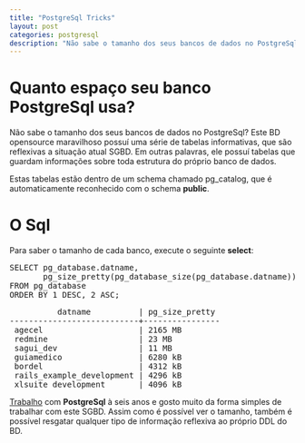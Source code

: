 ```yaml
---
title: "PostgreSql Tricks"
layout: post
categories: postgresql
description: "Não sabe o tamanho dos seus bancos de dados no PostgreSql? Este BD opensource maravilhoso possuí uma série de tabelas informativas, que são reflexivas a situ..."
---
```

# Quanto espaço seu banco PostgreSql usa?

Não sabe o tamanho dos seus bancos de dados no PostgreSql? Este BD opensource maravilhoso possuí uma série de tabelas informativas, que são reflexivas a situação atual SGBD. Em outras palavras, ele possuí tabelas que guardam informações sobre toda estrutura do próprio banco de dados. 

Estas tabelas estão dentro de um schema chamado pg\_catalog, que é automaticamente reconhecido com o schema **public**.


# O Sql

Para saber o tamanho de cada banco, execute o seguinte **select**:

<div><pre class="prettyprint">
SELECT pg_database.datname,
       pg_size_pretty(pg_database_size(pg_database.datname))
FROM pg_database
ORDER BY 1 DESC, 2 ASC; 
</pre></div>
<pre>
          datname          | pg_size_pretty 
---------------------------+----------------
 agecel                    | 2165 MB
 redmine                   | 23 MB
 sagui_dev                 | 11 MB
 guiamedico                | 6280 kB
 bordel                    | 4312 kB
 rails_example_development | 4296 kB
 xlsuite_development       | 4096 kB
</pre>

[Trabalho][portfolio] com **PostgreSql** à seis anos e gosto muito da forma simples de trabalhar com este SGBD. Assim como é possível ver o tamanho, também é possível resgatar qualquer tipo de informação reflexiva ao próprio DDL do BD.

[portfolio]: /portfolio/2010/02/01/portfolio.html "veja o meu portfólio"
